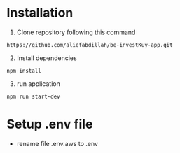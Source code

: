 # Installation
1. Clone repository following this command
```
https://github.com/aliefabdillah/be-investKuy-app.git
```
2. Install dependencies
```
npm install
```
3. run application 
```
npm run start-dev
```

# Setup .env file
- rename file .env.aws to .env


